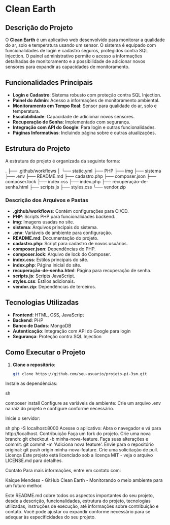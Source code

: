 # Clean Earth

## Descrição do Projeto

O **Clean Earth** é um aplicativo web desenvolvido para monitorar a qualidade do ar, solo e temperatura usando um sensor. O sistema é equipado com funcionalidades de login e cadastro seguros, protegidos contra SQL Injection. O painel administrativo permite o acesso a informações detalhadas de monitoramento e a possibilidade de adicionar novos sensores para expandir as capacidades de monitoramento.

## Funcionalidades Principais

- **Login e Cadastro**: Sistema robusto com proteção contra SQL Injection.
- **Painel do Admin**: Acesso a informações de monitoramento ambiental.
- **Monitoramento em Tempo Real**: Sensor para qualidade do ar, solo e temperatura.
- **Escalabilidade**: Capacidade de adicionar novos sensores.
- **Recuperação de Senha**: Implementado com segurança.
- **Integração com API do Google**: Para login e outras funcionalidades.
- **Páginas Informativas**: Incluindo página sobre e outras atualizações.

## Estrutura do Projeto

A estrutura do projeto é organizada da seguinte forma:

.
├── .github/workflows
│ └── static.yml
├── PHP
├── img
├── sistema
├── .env
├── README.md
├── cadastro.php
├── composer.json
├── composer.lock
├── index.css
├── index.php
├── recuperação-de-senha.html
├── scripts.js
├── styles.css
└── vendor.zip


### Descrição dos Arquivos e Pastas

- **.github/workflows**: Contém configurações para CI/CD.
- **PHP**: Scripts PHP para funcionalidades backend.
- **img**: Imagens usadas no site.
- **sistema**: Arquivos principais do sistema.
- **.env**: Variáveis de ambiente para configuração.
- **README.md**: Documentação do projeto.
- **cadastro.php**: Script para cadastro de novos usuários.
- **composer.json**: Dependências do PHP.
- **composer.lock**: Arquivo de lock do Composer.
- **index.css**: Estilos principais do site.
- **index.php**: Página inicial do site.
- **recuperação-de-senha.html**: Página para recuperação de senha.
- **scripts.js**: Scripts JavaScript.
- **styles.css**: Estilos adicionais.
- **vendor.zip**: Dependências de terceiros.

## Tecnologias Utilizadas

- **Frontend**: HTML, CSS, JavaScript
- **Backend**: PHP
- **Banco de Dados**: MongoDB
- **Autenticação**: Integração com API do Google para login
- **Segurança**: Proteção contra SQL Injection

## Como Executar o Projeto

1. **Clone o repositório**:
   ```sh
   git clone https://github.com/seu-usuario/projeto-pi-3sm.git
Instale as dependências:

sh

composer install
Configure as variáveis de ambiente:
Crie um arquivo .env na raiz do projeto e configure conforme necessário.

Inicie o servidor:

sh
php -S localhost:8000
Acesse o aplicativo:
Abra o navegador e vá para http://localhost.
Contribuição
Faça um fork do projeto.
Crie uma nova branch: git checkout -b minha-nova-feature.
Faça suas alterações e commit: git commit -m 'Adiciona nova feature'.
Envie para o repositório original: git push origin minha-nova-feature.
Crie uma solicitação de pull.
Licença
Este projeto está licenciado sob a licença MIT - veja o arquivo LICENSE.md para detalhes.

Contato
Para mais informações, entre em contato com:

Kaique Mendess - GitHub
Clean Earth - Monitorando o meio ambiente para um futuro melhor.

Este README.md cobre todos os aspectos importantes do seu projeto, desde a descrição, funcionalidades, estrutura do projeto, tecnologias utilizadas, instruções de execução, até informações sobre contribuição e contato. Você pode ajustar ou expandir conforme necessário para se adequar às especificidades do seu projeto.
